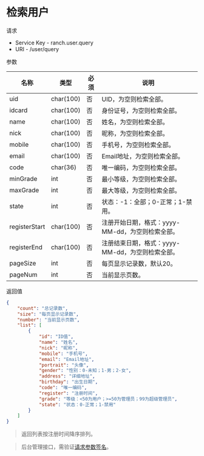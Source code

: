 # 检索用户

请求
- Service Key - ranch.user.query
- URI - /user/query

参数

|名称|类型|必须|说明|
|---|---|---|---|
|uid|char(100)|否|UID，为空则检索全部。|
|idcard|char(100)|否|身份证号，为空则检索全部。|
|name|char(100)|否|姓名，为空则检索全部。|
|nick|char(100)|否|昵称，为空则检索全部。|
|mobile|char(100)|否|手机号，为空则检索全部。|
|email|char(100)|否|Email地址，为空则检索全部。|
|code|char(36)|否|唯一编码，为空则检索全部。|
|minGrade|int|否|最小等级，为空则检索全部。|
|maxGrade|int|否|最大等级，为空则检索全部。|
|state|int|否|状态：-1：全部；0-正常；1-禁用。|
|registerStart|char(100)|否|注册开始日期，格式：yyyy-MM-dd，为空则检索全部。|
|registerEnd|char(100)|否|注册结束日期，格式：yyyy-MM-dd，为空则检索全部。|
|pageSize|int|否|每页显示记录数，默认20。|
|pageNum|int|否|当前显示页数。|

返回值
```json
{
    "count": "总记录数",
    "size": "每页显示记录数",
    "number": "当前显示页数",
    "list": [
        {
            "id": "ID值",
            "name": "姓名",
            "nick": "昵称",
            "mobile": "手机号",
            "email": "Email地址",
            "portrait": "头像",
            "gender": "性别：0-未知；1-男；2-女",
            "address": "详细地址",
            "birthday": "出生日期",
            "code": "唯一编码",
            "register": "注册时间",
            "grade": "等级：<50为用户；>=50为管理员；99为超级管理员",
            "state": "状态：0-正常；1-禁用"
        }
    ]
}
```

> 返回列表按注册时间降序排列。

> 后台管理接口，需验证[请求参数签名](https://github.com/heisedebaise/tephra/blob/master/tephra-ctrl/doc/sign.md)。
